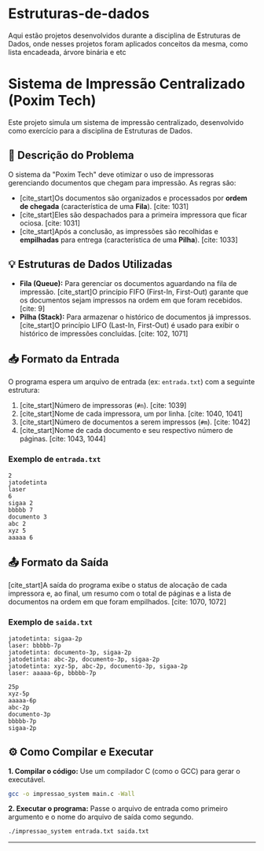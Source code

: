 # Estruturas-de-dados

Aqui estão projetos desenvolvidos durante a disciplina de Estruturas de Dados, onde nesses projetos foram aplicados conceitos da mesma, como lista encadeada, árvore binária e etc

# Sistema de Impressão Centralizado (Poxim Tech)

Este projeto simula um sistema de impressão centralizado, desenvolvido como exercício para a disciplina de Estruturas de Dados.

## 📄 Descrição do Problema

O sistema da "Poxim Tech" deve otimizar o uso de impressoras gerenciando documentos que chegam para impressão. As regras são:
* [cite_start]Os documentos são organizados e processados por **ordem de chegada** (característica de uma **Fila**). [cite: 1031]
* [cite_start]Eles são despachados para a primeira impressora que ficar ociosa. [cite: 1031]
* [cite_start]Após a conclusão, as impressões são recolhidas e **empilhadas** para entrega (característica de uma **Pilha**). [cite: 1033]

## 💡 Estruturas de Dados Utilizadas

* **Fila (Queue):** Para gerenciar os documentos aguardando na fila de impressão. [cite_start]O princípio FIFO (First-In, First-Out) garante que os documentos sejam impressos na ordem em que foram recebidos. [cite: 9]
* **Pilha (Stack):** Para armazenar o histórico de documentos já impressos. [cite_start]O princípio LIFO (Last-In, First-Out) é usado para exibir o histórico de impressões concluídas. [cite: 102, 1071]

## 📥 Formato da Entrada

O programa espera um arquivo de entrada (ex: `entrada.txt`) com a seguinte estrutura:

1.  [cite_start]Número de impressoras (`#n`). [cite: 1039]
2.  [cite_start]Nome de cada impressora, um por linha. [cite: 1040, 1041]
3.  [cite_start]Número de documentos a serem impressos (`#m`). [cite: 1042]
4.  [cite_start]Nome de cada documento e seu respectivo número de páginas. [cite: 1043, 1044]

### Exemplo de `entrada.txt`

```
2
jatodetinta
laser
6
sigaa 2
bbbbb 7
documento 3
abc 2
xyz 5
aaaaa 6
```

## 📤 Formato da Saída

[cite_start]A saída do programa exibe o status de alocação de cada impressora e, ao final, um resumo com o total de páginas e a lista de documentos na ordem em que foram empilhados. [cite: 1070, 1072]

### Exemplo de `saida.txt`

```
jatodetinta: sigaa-2p
laser: bbbbb-7p
jatodetinta: documento-3p, sigaa-2p
jatodetinta: abc-2p, documento-3p, sigaa-2p
jatodetinta: xyz-5p, abc-2p, documento-3p, sigaa-2p
laser: aaaaa-6p, bbbbb-7p

25p
xyz-5p
aaaaa-6p
abc-2p
documento-3p
bbbbb-7p
sigaa-2p
```

## ⚙️ Como Compilar e Executar

**1. Compilar o código:**
Use um compilador C (como o GCC) para gerar o executável.

```bash
gcc -o impressao_system main.c -Wall
```

**2. Executar o programa:**
Passe o arquivo de entrada como primeiro argumento e o nome do arquivo de saída como segundo.

```bash
./impressao_system entrada.txt saida.txt
```

---